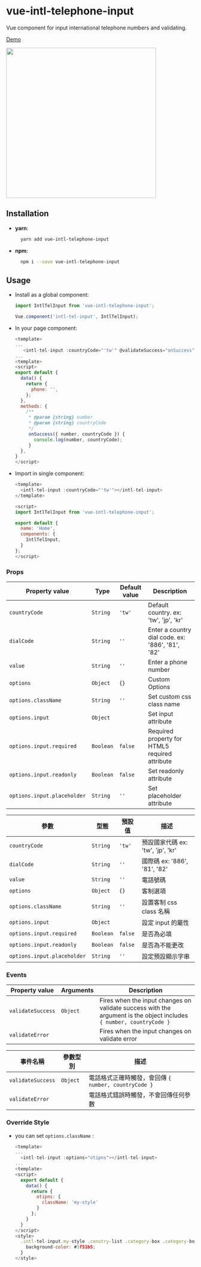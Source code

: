 # vue-intl-telephone-input
Vue component for input international telephone numbers and validating.

[Demo](http://zijie-li.github.io/vue-intl-telephone-input/)

<p>
<img width="400px" src="https://i.imgur.com/8thaAbv.png"/>
</p>

## Installation
- **yarn**:
  ```bash
    yarn add vue-intl-telephone-input
  ```
- **npm**:
  ```bash
    npm i --save vue-intl-telephone-input
  ```

## Usage
- Install as a global component:
    ```javascript
    import IntlTelInput from 'vue-intl-telephone-input';

    Vue.component('intl-tel-input', IntlTelInput);
    ```

- In your page component:
     ```js
     <template>
     ...
        <intl-tel-input :countryCode="'tw'" @validateSuccess="onSuccess"></intl-tel-input>
     ...
     <template>
     <script>
     export default {
       data() {
         return {
           phone: '',
         };
       },
       methods: {
         /**
          * @param {string} number
          * @param {string} countryCode
          */
          onSuccess({ number, countryCode }) {
            console.log(number, countryCode);
          }
       },
     }
     </script>
     ```

- Import in single component:
  ```js
  <template>
    <intl-tel-input :countryCode="'tw'"></intl-tel-input>
  </template>

  <script>
  import IntlTelInput from 'vue-intl-telephone-input';

  export default {
    name: 'Home',
    components: {
      IntlTelInput,
    }
  };
  </script>
  ```

### Props

  | Property value | Type | Default value | Description |
  | -------------- | ---- | ------------- | ----------- |
  | `countryCode` | `String` | `'tw'` | Default country. ex: 'tw', 'jp', 'kr' |
  | `dialCode` | `String` | `''` | Enter a country dial code. ex: '886', '81', '82' |
  | `value` | `String` | `''` | Enter a phone number |
  | `options` | `Object` | `{}` | Custom Options |
  | `options.className` | `String` | `''` | Set custom css class name |
  | `options.input` | `Object` | | Set input attribute |
  | `options.input.required` | `Boolean` | `false` | Required property for HTML5 required attribute |
  | `options.input.readonly` | `Boolean` | `false` | Set readonly attribute |
  | `options.input.placeholder` | `String` | `''` | Set placeholder attribute |



  | 參數 | 型態 | 預設值 | 描述 |
  | -------------- | ---- | ------------- | ----------- |
  | `countryCode` | `String` | `'tw'` | 預設國家代碼 ex: 'tw', 'jp', 'kr' |
  | `dialCode` | `String` | `''` | 國際碼 ex: '886', '81', '82' |
  | `value` | `String` | `''` | 電話號碼 |
  | `options` | `Object` | `{}` | 客制選項 |
  | `options.className` | `String` | `''` | 設置客制 css class 名稱 |
  | `options.input` | `Object` | | 設定 input 的屬性 |
  | `options.input.required` | `Boolean` | `false` | 是否為必填 |
  | `options.input.readonly` | `Boolean` | `false` | 是否為不能更改 |
  | `options.input.placeholder` | `String` | `''` | 設定預設顯示字串 |

### Events

  | Property value | Arguments | Description |
  | -------------- | --------- | ----------- |
  | `validateSuccess` | `Object` | Fires when the input changes on validate success with the argument is the object includes `{ number, countryCode }` |
  | `validateError` | | Fires when the input changes on validate error |



  | 事件名稱 | 參數型別 | 描述 |
  | -------------- | --------- | ----------- |
  | `validateSuccess` | `Object` | 電話格式正確時觸發，會回傳 `{ number, countryCode }` |
  | `validateError` | | 電話格式錯誤時觸發，不會回傳任何參數 |


### Override Style

- you can set `options.className` :

  ```js
  <template>
  ...
    <intl-tel-input :options="otipns"></intl-tel-input>
  ...
  <template>
  <script>
    export default {
      data() {
        return {
          otipns: {
            className: 'my-style'
          }
        };
      }
    }
  </script>
  <style>
    .intl-tel-input.my-style .conutry-list .category-box .category-box-header {
      background-color: #3f51b5;
    }
  </style>
  ```


